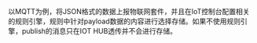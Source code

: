 以MQTT为例，将JSON格式的数据上报物联网套件，并且在IoT控制台配置相关的规则引擎，规则中针对payload数据的内容进行选择存储。如果不使用规则引擎，publish的消息只在IOT HUB透传并不会进行存储。





